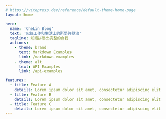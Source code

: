 ```yaml
---
# https://vitepress.dev/reference/default-theme-home-page
layout: home

hero:
  name: 'CheLin Blog'
  text: '紀錄工作和生活上的所學與點滴'
  tagline: 知識拼湊出完整的自我
  actions:
    - theme: brand
      text: Markdown Examples
      link: /markdown-examples
    - theme: alt
      text: API Examples
      link: /api-examples

features:
  - title: Feature A
    details: Lorem ipsum dolor sit amet, consectetur adipiscing elit
  - title: Feature B
    details: Lorem ipsum dolor sit amet, consectetur adipiscing elit
  - title: Feature C
    details: Lorem ipsum dolor sit amet, consectetur adipiscing elit
---
```

